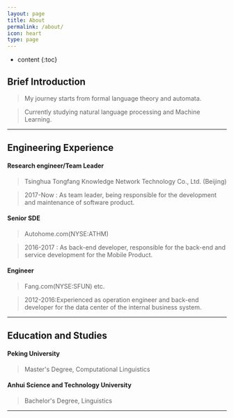 ```yaml
---
layout: page
title: About
permalink: /about/
icon: heart
type: page
---
```


* content
{:toc}

## **Brief Introduction**
>My journey starts from formal language theory and automata.

>Currently studying natural language processing and Machine Learning.

---

## **Engineering Experience**

#### Research engineer/Team Leader

>Tsinghua Tongfang Knowledge Network Technology Co., Ltd. (Beijing)

>2017-Now : As team leader, being responsible for the development and maintenance of software product.

#### Senior SDE

>Autohome.com(NYSE:ATHM)

>2016-2017 : As back-end developer, responsible for the back-end and service development for the Mobile Product.

#### Engineer

>Fang.com(NYSE:SFUN) etc.

>2012-2016:Experienced as operation engineer and back-end developer for the data center of the internal business system.

---
## **Education and Studies**

#### Peking University
>Master's Degree, Computational Linguistics

#### Anhui Science and Technology University
>Bachelor's Degree, Linguistics

---
